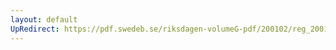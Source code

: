 ```yaml
---
layout: default
UpRedirect: https://pdf.swedeb.se/riksdagen-volumeG-pdf/200102/reg_200102/reg_200102_0267.pdf
---
```

